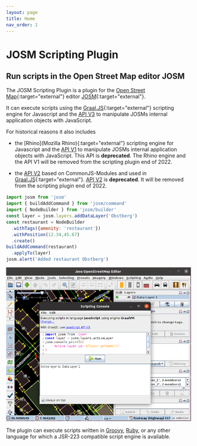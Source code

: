 ```yaml
---
layout: page
title: Home
nav_order: 1
---
```



# JOSM Scripting Plugin

## Run scripts in the Open Street Map editor JOSM

The JOSM Scripting Plugin is a plugin for the [Open Street Map]{:target="external"} editor [JOSM]{:target="external"}.

It can execute scripts using the [Graal.JS](Graal.js){:target="external"} scripting engine for Javascript and the [API V3](api/v3) to manipulate JOSMs internal application objects with JavaScript.

For historical reasons it also includes 

* the [Rhino](Mozilla Rhino){:target="external"} scripting engine for Javascript  and the [API V1](api/v1) to manipulate JOSMs internal application objects with JavaScript. This API is **deprecated**. The Rhino engine and the API V1 will be removed from the scripting plugin end of 2022.

* the [API V2](api/v2) based on CommonJS-Modules and used in [Graal.JS](Graal.js){:target="external"}. [API V2](api/v2) is **deprecated**. It will be removed from the scripting plugin end of 2022.

```js
import josm from 'josm'
import { buildAddCommand } from 'josm/command'
import { NodeBuilder } from 'josm/builder'
const layer = josm.layers.addDataLayer('Obstberg')
const restaurant = NodeBuilder
  .withTags({amenity: 'restaurant'})
  .withPosition(12.34,45.67)
  .create()
buildAddCommand(restaurant)
  .applyTo(layer)
josm.alert('Added restaurant Obstberg')
```

<img id="console-img" src="assets/img/scripting-console-sample.png"/>

The plugin can execute scripts written in [Groovy], [Ruby], or any other language for which a JSR-223 compatible script engine is available.

[Open Street Map]: http://www.openstreetmap.org
[JOSM]: http://josm.openstreetmap.de
[Mozilla Rhino]: http://www.mozilla.org/rhino/
[Groovy]: http://groovy.codehaus.org/
[Ruby]: http://www.ruby-lang.org